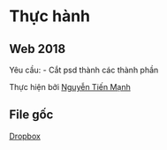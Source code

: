 # **Thực hành**
## **Web 2018**
Yêu cầu: - Cắt psd thành các thành phần

Thực hiện bởi [Nguyễn Tiến Mạnh](https://github.com/tienmanh2208)
## File gốc
[Dropbox](https://www.dropbox.com/sh/mgx4z78ih00y78s/AABbFAhoAznmmu1jIk-49taBa?dl=0)
